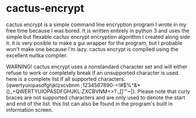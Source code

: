 # cactus-encrypt
cactus encrypt is a simple command line encryption program I wrote in my free time because I was bored. 
It is written entirely in python 3 and uses the simple but flexable cactus encrypt encryption algorithm I created along side it.
it is very posible to make a gui wrapper for the program, but I probable won't make one because i'm lazy.
cactus encrypt is compiled using the excellent nuitka compiler. 

WARNING!
cactus encrypt uses a nonstandard character set and will either refuse to work or completely break if an unsupported character is used. here is a complete list if all supported characters: {qwertyuiopasdfghjklzxcvbnm ;1234567890-=!#$%^&*()_+QWERTYUIOPASDFGHJKL:ZXCBVNM<>?.,[]'"\~|}. Please note that curly braces are not supported characters and are only used to denote the start and end of the list. this list can also be found in the program's built in information screen.
